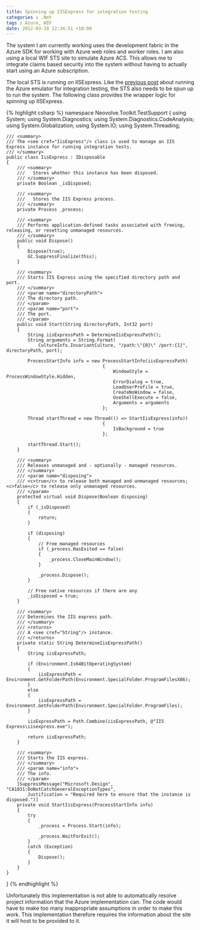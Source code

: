 ```yaml
---
title: Spinning up IISExpress for integration testing
categories : .Net
tags : Azure, WIF
date: 2012-03-18 22:34:51 +10:00
---
```


The system I am currently working uses the development fabric in the Azure SDK for working with Azure web roles and worker roles. I am also using a local WIF STS site to simulate Azure ACS. This allows me to integrate claims based security into the system without having to actually start using an Azure subscription.

The local STS is running on IISExpress. Like the [previous post][0] about running the Azure emulator for integration testing, the STS also needs to be spun up to run the system. The following class provides the wrapper logic for spinning up IISExpress.

<!--more-->

{% highlight csharp %}
namespace Neovolve.Toolkit.TestSupport
{
    using System;
    using System.Diagnostics;
    using System.Diagnostics.CodeAnalysis;
    using System.Globalization;
    using System.IO;
    using System.Threading;
    
    /// <summary>
    /// The <see cref="IisExpress"/> class is used to manage an IIS Express instance for running integration tests.
    /// </summary>
    public class IisExpress : IDisposable
    {
        /// <summary>
        ///   Stores whether this instance has been disposed.
        /// </summary>
        private Boolean _isDisposed;
    
        /// <summary>
        ///   Stores the IIS Express process.
        /// </summary>
        private Process _process;
    
        /// <summary>
        /// Performs application-defined tasks associated with freeing, releasing, or resetting unmanaged resources.
        /// </summary>
        public void Dispose()
        {
            Dispose(true);
            GC.SuppressFinalize(this);
        }
    
        /// <summary>
        /// Starts IIS Express using the specified directory path and port.
        /// </summary>
        /// <param name="directoryPath">
        /// The directory path. 
        /// </param>
        /// <param name="port">
        /// The port. 
        /// </param>
        public void Start(String directoryPath, Int32 port)
        {
            String iisExpressPath = DetermineIisExpressPath();
            String arguments = String.Format(
                CultureInfo.InvariantCulture, "/path:\"{0}\" /port:{1}", directoryPath, port);
    
            ProcessStartInfo info = new ProcessStartInfo(iisExpressPath)
                                        {
                                            WindowStyle = ProcessWindowStyle.Hidden,
                                            ErrorDialog = true,
                                            LoadUserProfile = true,
                                            CreateNoWindow = false,
                                            UseShellExecute = false,
                                            Arguments = arguments
                                        };
    
            Thread startThread = new Thread(() => StartIisExpress(info))
                                        {
                                            IsBackground = true
                                        };
    
            startThread.Start();
        }
    
        /// <summary>
        /// Releases unmanaged and - optionally - managed resources.
        /// </summary>
        /// <param name="disposing">
        /// <c>true</c> to release both managed and unmanaged resources; <c>false</c> to release only unmanaged resources. 
        /// </param>
        protected virtual void Dispose(Boolean disposing)
        {
            if (_isDisposed)
            {
                return;
            }
    
            if (disposing)
            {
                // Free managed resources
                if (_process.HasExited == false)
                {
                    _process.CloseMainWindow();
                }
    
                _process.Dispose();
            }
    
            // Free native resources if there are any
            _isDisposed = true;
        }
    
        /// <summary>
        /// Determines the IIS express path.
        /// </summary>
        /// <returns>
        /// A <see cref="String"/> instance. 
        /// </returns>
        private static String DetermineIisExpressPath()
        {
            String iisExpressPath;
    
            if (Environment.Is64BitOperatingSystem)
            {
                iisExpressPath = Environment.GetFolderPath(Environment.SpecialFolder.ProgramFilesX86);
            }
            else
            {
                iisExpressPath = Environment.GetFolderPath(Environment.SpecialFolder.ProgramFiles);
            }
    
            iisExpressPath = Path.Combine(iisExpressPath, @"IIS Express\iisexpress.exe");
    
            return iisExpressPath;
        }
    
        /// <summary>
        /// Starts the IIS express.
        /// </summary>
        /// <param name="info">
        /// The info. 
        /// </param>
        [SuppressMessage("Microsoft.Design", "CA1031:DoNotCatchGeneralExceptionTypes",
            Justification = "Required here to ensure that the instance is disposed.")]
        private void StartIisExpress(ProcessStartInfo info)
        {
            try
            {
                _process = Process.Start(info);
    
                _process.WaitForExit();
            }
            catch (Exception)
            {
                Dispose();
            }
        }
    }
}
{% endhighlight %}

Unfortunately this implementation is not able to automatically resolve project information that the Azure implementation can. The code would have to make too many inappropriate assumptions in order to make this work. This implementation therefore requires the information about the site it will host to be provided to it.

[0]: /2012/03/18/boosting-integration-testing-with-azure-development-fabric/
